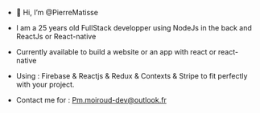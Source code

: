 - 👋 Hi, I’m @PierreMatisse


- I am a 25 years old FullStack developper using NodeJs in the back and ReactJs or React-native


- Currently available to build a website or an app with react or react-native 
- Using : Firebase & Reactjs & Redux & Contexts & Stripe to fit perfectly with your project. 


- Contact me for  : Pm.moiroud-dev@outlook.fr
